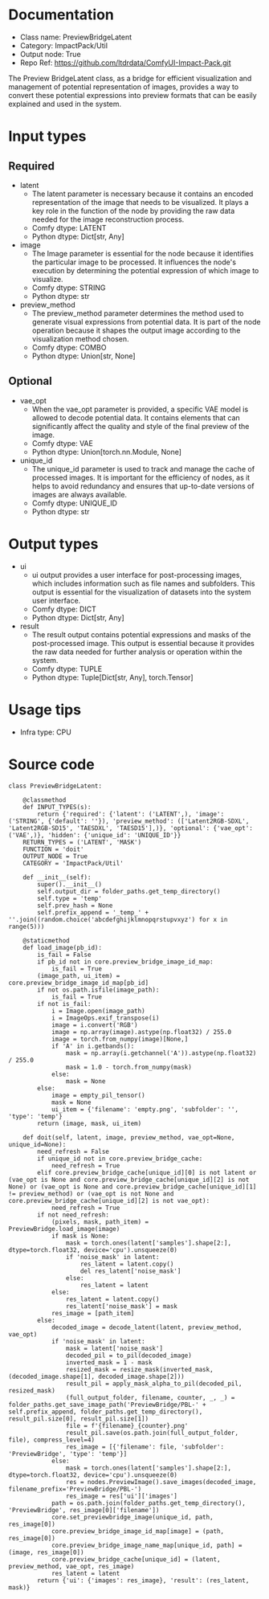 # Documentation
- Class name: PreviewBridgeLatent
- Category: ImpactPack/Util
- Output node: True
- Repo Ref: https://github.com/ltdrdata/ComfyUI-Impact-Pack.git

The Preview BridgeLatent class, as a bridge for efficient visualization and management of potential representation of images, provides a way to convert these potential expressions into preview formats that can be easily explained and used in the system.

# Input types
## Required
- latent
    - The latent parameter is necessary because it contains an encoded representation of the image that needs to be visualized. It plays a key role in the function of the node by providing the raw data needed for the image reconstruction process.
    - Comfy dtype: LATENT
    - Python dtype: Dict[str, Any]
- image
    - The Image parameter is essential for the node because it identifies the particular image to be processed. It influences the node's execution by determining the potential expression of which image to visualize.
    - Comfy dtype: STRING
    - Python dtype: str
- preview_method
    - The preview_method parameter determines the method used to generate visual expressions from potential data. It is part of the node operation because it shapes the output image according to the visualization method chosen.
    - Comfy dtype: COMBO
    - Python dtype: Union[str, None]
## Optional
- vae_opt
    - When the vae_opt parameter is provided, a specific VAE model is allowed to decode potential data. It contains elements that can significantly affect the quality and style of the final preview of the image.
    - Comfy dtype: VAE
    - Python dtype: Union[torch.nn.Module, None]
- unique_id
    - The unique_id parameter is used to track and manage the cache of processed images. It is important for the efficiency of nodes, as it helps to avoid redundancy and ensures that up-to-date versions of images are always available.
    - Comfy dtype: UNIQUE_ID
    - Python dtype: str

# Output types
- ui
    - ui output provides a user interface for post-processing images, which includes information such as file names and subfolders. This output is essential for the visualization of datasets into the system user interface.
    - Comfy dtype: DICT
    - Python dtype: Dict[str, Any]
- result
    - The result output contains potential expressions and masks of the post-processed image. This output is essential because it provides the raw data needed for further analysis or operation within the system.
    - Comfy dtype: TUPLE
    - Python dtype: Tuple[Dict[str, Any], torch.Tensor]

# Usage tips
- Infra type: CPU

# Source code
```
class PreviewBridgeLatent:

    @classmethod
    def INPUT_TYPES(s):
        return {'required': {'latent': ('LATENT',), 'image': ('STRING', {'default': ''}), 'preview_method': (['Latent2RGB-SDXL', 'Latent2RGB-SD15', 'TAESDXL', 'TAESD15'],)}, 'optional': {'vae_opt': ('VAE',)}, 'hidden': {'unique_id': 'UNIQUE_ID'}}
    RETURN_TYPES = ('LATENT', 'MASK')
    FUNCTION = 'doit'
    OUTPUT_NODE = True
    CATEGORY = 'ImpactPack/Util'

    def __init__(self):
        super().__init__()
        self.output_dir = folder_paths.get_temp_directory()
        self.type = 'temp'
        self.prev_hash = None
        self.prefix_append = '_temp_' + ''.join((random.choice('abcdefghijklmnopqrstupvxyz') for x in range(5)))

    @staticmethod
    def load_image(pb_id):
        is_fail = False
        if pb_id not in core.preview_bridge_image_id_map:
            is_fail = True
        (image_path, ui_item) = core.preview_bridge_image_id_map[pb_id]
        if not os.path.isfile(image_path):
            is_fail = True
        if not is_fail:
            i = Image.open(image_path)
            i = ImageOps.exif_transpose(i)
            image = i.convert('RGB')
            image = np.array(image).astype(np.float32) / 255.0
            image = torch.from_numpy(image)[None,]
            if 'A' in i.getbands():
                mask = np.array(i.getchannel('A')).astype(np.float32) / 255.0
                mask = 1.0 - torch.from_numpy(mask)
            else:
                mask = None
        else:
            image = empty_pil_tensor()
            mask = None
            ui_item = {'filename': 'empty.png', 'subfolder': '', 'type': 'temp'}
        return (image, mask, ui_item)

    def doit(self, latent, image, preview_method, vae_opt=None, unique_id=None):
        need_refresh = False
        if unique_id not in core.preview_bridge_cache:
            need_refresh = True
        elif core.preview_bridge_cache[unique_id][0] is not latent or (vae_opt is None and core.preview_bridge_cache[unique_id][2] is not None) or (vae_opt is None and core.preview_bridge_cache[unique_id][1] != preview_method) or (vae_opt is not None and core.preview_bridge_cache[unique_id][2] is not vae_opt):
            need_refresh = True
        if not need_refresh:
            (pixels, mask, path_item) = PreviewBridge.load_image(image)
            if mask is None:
                mask = torch.ones(latent['samples'].shape[2:], dtype=torch.float32, device='cpu').unsqueeze(0)
                if 'noise_mask' in latent:
                    res_latent = latent.copy()
                    del res_latent['noise_mask']
                else:
                    res_latent = latent
            else:
                res_latent = latent.copy()
                res_latent['noise_mask'] = mask
            res_image = [path_item]
        else:
            decoded_image = decode_latent(latent, preview_method, vae_opt)
            if 'noise_mask' in latent:
                mask = latent['noise_mask']
                decoded_pil = to_pil(decoded_image)
                inverted_mask = 1 - mask
                resized_mask = resize_mask(inverted_mask, (decoded_image.shape[1], decoded_image.shape[2]))
                result_pil = apply_mask_alpha_to_pil(decoded_pil, resized_mask)
                (full_output_folder, filename, counter, _, _) = folder_paths.get_save_image_path('PreviewBridge/PBL-' + self.prefix_append, folder_paths.get_temp_directory(), result_pil.size[0], result_pil.size[1])
                file = f'{filename}_{counter}.png'
                result_pil.save(os.path.join(full_output_folder, file), compress_level=4)
                res_image = [{'filename': file, 'subfolder': 'PreviewBridge', 'type': 'temp'}]
            else:
                mask = torch.ones(latent['samples'].shape[2:], dtype=torch.float32, device='cpu').unsqueeze(0)
                res = nodes.PreviewImage().save_images(decoded_image, filename_prefix='PreviewBridge/PBL-')
                res_image = res['ui']['images']
            path = os.path.join(folder_paths.get_temp_directory(), 'PreviewBridge', res_image[0]['filename'])
            core.set_previewbridge_image(unique_id, path, res_image[0])
            core.preview_bridge_image_id_map[image] = (path, res_image[0])
            core.preview_bridge_image_name_map[unique_id, path] = (image, res_image[0])
            core.preview_bridge_cache[unique_id] = (latent, preview_method, vae_opt, res_image)
            res_latent = latent
        return {'ui': {'images': res_image}, 'result': (res_latent, mask)}
```